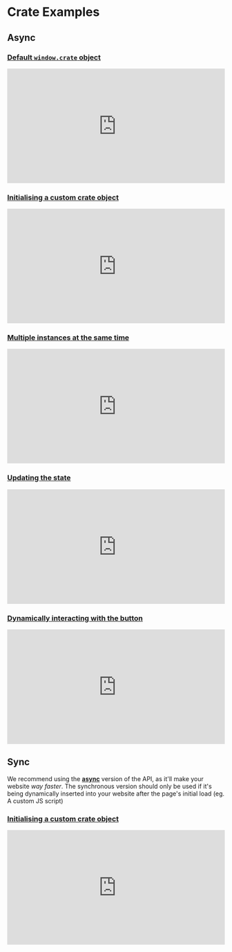 # Crate Examples

## Async

### [Default `window.crate` object](https://codepen.io/advaith1/pen/xmXpeG)
<iframe height="265" style="width: 100%;" scrolling="no" title="Standard Crate" src="https://codepen.io/advaith1/embed/xmXpeG?height=265&theme-id=dark&default-tab=html,result" frameborder="no" allowtransparency="true" allowfullscreen="true" loading="lazy">
  See the Pen <a href='https://codepen.io/advaith1/pen/xmXpeG'>Standard Crate</a> by Advaith
  (<a href='https://codepen.io/advaith1'>@advaith1</a>) on <a href='https://codepen.io'>CodePen</a>.
</iframe>

### [Initialising a custom crate object](https://codepen.io/advaith1/pen/MZErRx)
<iframe height="265" style="width: 100%;" scrolling="no" title="Custom crate object" src="https://codepen.io/advaith1/embed/MZErRx?height=265&theme-id=dark&default-tab=html,result" frameborder="no" allowtransparency="true" allowfullscreen="true" loading="lazy">
  See the Pen <a href='https://codepen.io/advaith1/pen/MZErRx'>Custom crate object</a> by Advaith
  (<a href='https://codepen.io/advaith1'>@advaith1</a>) on <a href='https://codepen.io'>CodePen</a>.
</iframe>

### [Multiple instances at the same time](https://codepen.io/advaith1/pen/oJGpRz)
<iframe height="265" style="width: 100%;" scrolling="no" title="Multiple crate instances" src="https://codepen.io/advaith1/embed/oJGpRz?height=265&theme-id=dark&default-tab=html,result" frameborder="no" allowtransparency="true" allowfullscreen="true" loading="lazy">
  See the Pen <a href='https://codepen.io/advaith1/pen/oJGpRz'>Multiple crate instances</a> by Advaith
  (<a href='https://codepen.io/advaith1'>@advaith1</a>) on <a href='https://codepen.io'>CodePen</a>.
</iframe>

### [Updating the state](https://codepen.io/advaith1/pen/jXGYoQ)
<iframe height="265" style="width: 100%;" scrolling="no" title="Updating crate state" src="https://codepen.io/advaith1/embed/jXGYoQ?height=265&theme-id=dark&default-tab=html,result" frameborder="no" allowtransparency="true" allowfullscreen="true" loading="lazy">
  See the Pen <a href='https://codepen.io/advaith1/pen/jXGYoQ'>Updating crate state</a> by Advaith
  (<a href='https://codepen.io/advaith1'>@advaith1</a>) on <a href='https://codepen.io'>CodePen</a>.
</iframe>

### [Dynamically interacting with the button](https://codepen.io/advaith1/pen/oJGEvY)
<iframe height="265" style="width: 100%;" scrolling="no" title="Dynamically interacting with crate" src="https://codepen.io/advaith1/embed/oJGEvY?height=265&theme-id=dark&default-tab=html,result" frameborder="no" allowtransparency="true" allowfullscreen="true" loading="lazy">
  See the Pen <a href='https://codepen.io/advaith1/pen/oJGEvY'>Dynamically interacting with crate</a> by Advaith
  (<a href='https://codepen.io/advaith1'>@advaith1</a>) on <a href='https://codepen.io'>CodePen</a>.
</iframe>

## Sync
We recommend using the **[async](#async)** version of the API, as it'll make your website *way faster*. The synchronous version should only be used if it's being dynamically inserted into your website after the page's initial load (eg. A custom JS script)

### [Initialising a custom crate object](https://codepen.io/advaith1/pen/OrxQLv)
<iframe height="265" style="width: 100%;" scrolling="no" title="Sync crate" src="https://codepen.io/advaith1/embed/OrxQLv?height=265&theme-id=dark&default-tab=html,result" frameborder="no" allowtransparency="true" allowfullscreen="true" loading="lazy">
  See the Pen <a href='https://codepen.io/advaith1/pen/OrxQLv'>Sync crate</a> by Advaith
  (<a href='https://codepen.io/advaith1'>@advaith1</a>) on <a href='https://codepen.io'>CodePen</a>.
</iframe>
